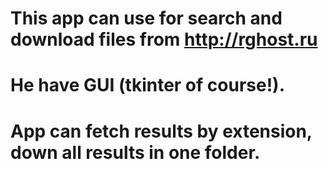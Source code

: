 # This app can use for search and download files from http://rghost.ru
# He have GUI (tkinter of course!).
# App can fetch results by extension, down all results in one folder.
